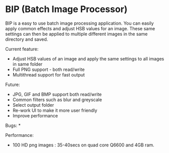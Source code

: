 # BIP (Batch Image Processor) #

BIP is a easy to use batch image processing application. You can easily apply common effects and adjust HSB values for an image. 
These same settings can then be applied to multiple different images in the same directory and saved.

Current feature:
* Adjust HSB values of an image and apply the same settings to all images in same folder
* Full PNG support - both read/write
* Multithread support for fast output

Future: 
* JPG, GIF and BMP support both read/write
* Common filters such as blur and greyscale
* Select output folder
* Re-work UI to make it more user friendly
* Improve performance 

Bugs: 
*

Performance:
* 100 HD png images : 35-40secs on quad core Q6600 and 4GB ram.